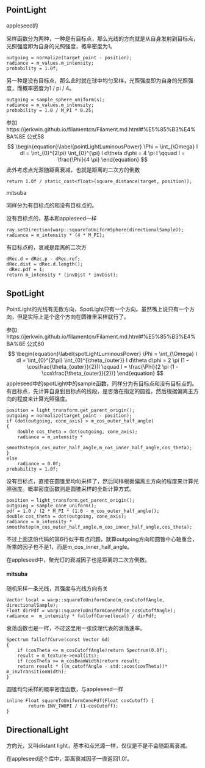 ## PointLight

appleseed的

采样函数分为两种，一种是有目标点，那么光线的方向就是从自身发射到目标点，光照强度即为自身的光照强度，概率密度为1。

```
outgoing = normalize(target_point - position);
radiance = m_values.m_intensity;
probability = 1.0f;
```

另一种是没有目标点，那么此时就在球中均匀采样，光照强度即为自身的光照强度，而概率密度为1 / pi / 4。

```
outgoing = sample_sphere_uniform(s);
radiance = m_values.m_intensity;
probability = 1.0 / M_PI * 0.25;
```

参加https://jerkwin.github.io/filamentcn/Filament.md.html#%E5%85%B3%E4%BA%8E 公式58
$$
\begin{equation}\label{pointLightLuminousPower}
\Phi = \int_{\Omega} I dl = \int_{0}^{2\pi} \int_{0}^{\pi} I d\theta d\phi = 4 \pi I \qquad
I = \frac{\Phi}{4 \pi}
\end{equation}
$$
此外考虑点光源随距离衰减，也就是距离的二次方的倒数

```
return 1.0f / static_cast<float>(square_distance(target, position));
```

mitsuba

同样分为有目标点的和没有目标点的。

没有目标点的，基本和appleseed一样

```
ray.setDirection(warp::squareToUniformSphere(directionalSample));
radiance = m_intensity * (4 * M_PI);
```

有目标点的，衰减是距离的二次方

```
dRec.d = dRec.p - dRec.ref;
dRec.dist = dRec.d.length();
 dRec.pdf = 1;
return m_intensity * (invDist * invDist);
```



## SpotLight

PointLight的光线有无数方向，SpotLight只有一个方向。虽然嘴上说只有一个方向，但是实际上是个这个方向在圆锥里采样就行了。

参加https://jerkwin.github.io/filamentcn/Filament.md.html#%E5%85%B3%E4%BA%8E 公式60
$$
\begin{equation}\label{spotLightLuminousPower}
\Phi = \int_{\Omega} I dl = \int_{0}^{2\pi} \int_{0}^{\theta_{outer}} I d\theta d\phi = 2 \pi (1 - \cos\frac{\theta_{outer}}{2})I \qquad
I = \frac{\Phi}{2 \pi (1 - \cos\frac{\theta_{outer}}{2})}
\end{equation}
$$
appleseed中的spotLight中的sample函数，同样分为有目标点和没有目标点的。有目标点，先计算自身到目标点的线段，是否落在指定的圆锥，然后根据偏离主方向的程度来计算光照强度。

```
position = light_transform.get_parent_origin();
outgoing = normalize(target_point - position);
if (dot(outgoing, cone_axis) > m_cos_outer_half_angle)
{
	double cos_theta = dot(outgoing, cone_axis);
	radiance = m_intensity *
	smoothstep(m_cos_outer_half_angle,m_cos_inner_half_angle,cos_theta);
}
else 
	radiance = 0.0f;
probability = 1.0f;
```

没有目标点，直接在圆锥里均匀采样了，然后同样根据偏离主方向的程度来计算光照强度。概率密度函数则是圆锥采样的全新计算方式。

```
position = light_transform.get_parent_origin();
outgoing = sample_cone_uniform();
pdf = 1.0 / (2 * M_PI * (1.0 - m_cos_outer_half_angle));
double cos_theta = dot(outgoing, cone_axis);
radiance = m_intensity *
smoothstep(m_cos_outer_half_angle,m_cos_inner_half_angle,cos_theta);
```

不过上面这份代码的第6行似乎有点问题，就算outgoing方向和圆锥中心轴重合，所乘的因子也不是1，而是m_cos_inner_half_angle。

在appleseed中，聚光灯的衰减因子也是距离的二次方倒数。

#### mitsuba

随机采样一条光线，其强度与光线方向有关

```
Vector local = warp::squareToUniformCone(m_cosCutoffAngle, directionalSample);
Float dirPdf = warp::squareToUniformConePdf(m_cosCutoffAngle);
radiance =  m_intensity * falloffCurve(local) / dirPdf;
```

衰落函数也是一样，不过这里用一张纹理代表的衰落速率。

```
Spectrum falloffCurve(const Vector &d)
{
	if (cosTheta <= m_cosCutoffAngle)return Spectrum(0.0f);
	result = m_texture->eval(its);
	if (cosTheta >= m_cosBeamWidth)return result;
	return result * ((m_cutoffAngle - std::acos(cosTheta))* m_invTransitionWidth);
}
```

圆锥均匀采样的概率密度函数，与appleseed一样

```
inline Float squareToUniformConePdf(Float cosCutoff) {
        return INV_TWOPI / (1-cosCutoff);
}
```



## DirectionalLight

方向光，又叫distant light，基本和点光源一样，仅仅是不是不会随距离衰减。

在appleseed这个库中，距离衰减因子一直返回1.0f。

